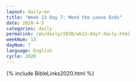 ```yaml
---
layout: daily-en
title: "Week 13 Day 7: Mend the Loose Ends"
date: 2020-4-5 
categories: daily
permalink: /en/daily/2020/wk13-day7-daily.html
weekNum: 13
dayNum: 7
language: English
cycle: 2020
---
```


{% include BibleLinks2020.html %} 
